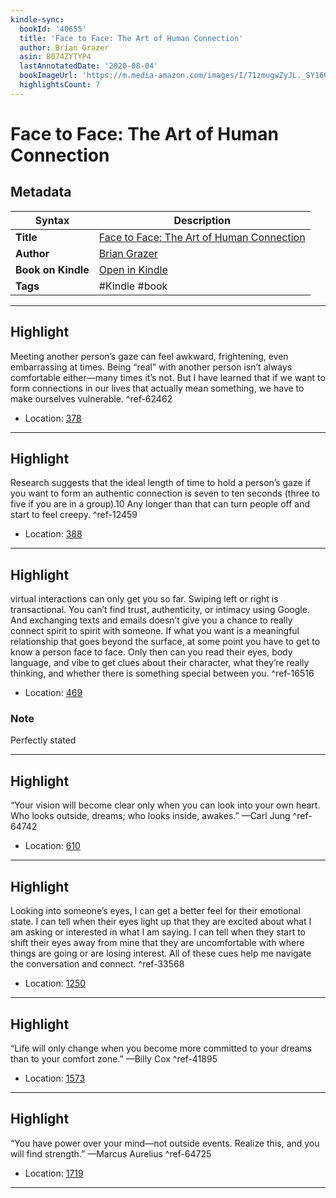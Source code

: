 ```yaml
---
kindle-sync:
  bookId: '40655'
  title: 'Face to Face: The Art of Human Connection'
  author: Brian Grazer
  asin: B074ZYTYP4
  lastAnnotatedDate: '2020-08-04'
  bookImageUrl: 'https://m.media-amazon.com/images/I/71zmugwZyJL._SY160.jpg'
  highlightsCount: 7
---
```

# Face to Face: The Art of Human Connection

## Metadata

| Syntax | Description |
| ---------- | ---------- |
| **Title** | [Face to Face: The Art of Human Connection](https://www.amazon.com/dp/B074ZYTYP4) |
| **Author** | [Brian Grazer](https://www.amazon.com/Brian-Grazer/e/B0124IVBHG/ref=dp_byline_cont_ebooks_1) |
| **Book on Kindle** | <a href="kindle://book?action=open&asin=B074ZYTYP4" target="_blank">Open in Kindle</a> |
| **Tags** | #Kindle #book |

---

## Highlight

Meeting another person’s gaze can feel awkward, frightening, even embarrassing at times. Being “real” with another person isn’t always comfortable either—many times it’s not. But I have learned that if we want to form connections in our lives that actually mean something, we have to make ourselves vulnerable. ^ref-62462

- Location: [378](kindle://book?action=open&asin=B074ZYTYP4&location=378)

---
## Highlight

Research suggests that the ideal length of time to hold a person’s gaze if you want to form an authentic connection is seven to ten seconds (three to five if you are in a group).10 Any longer than that can turn people off and start to feel creepy. ^ref-12459

- Location: [388](kindle://book?action=open&asin=B074ZYTYP4&location=388)

---
## Highlight

virtual interactions can only get you so far. Swiping left or right is transactional. You can’t find trust, authenticity, or intimacy using Google. And exchanging texts and emails doesn’t give you a chance to really connect spirit to spirit with someone. If what you want is a meaningful relationship that goes beyond the surface, at some point you have to get to know a person face to face. Only then can you read their eyes, body language, and vibe to get clues about their character, what they’re really thinking, and whether there is something special between you. ^ref-16516

- Location: [469](kindle://book?action=open&asin=B074ZYTYP4&location=469)

### Note
Perfectly stated

---
## Highlight

“Your vision will become clear only when you can look into your own heart. Who looks outside, dreams; who looks inside, awakes.” —Carl Jung ^ref-64742

- Location: [610](kindle://book?action=open&asin=B074ZYTYP4&location=610)

---
## Highlight

Looking into someone’s eyes, I can get a better feel for their emotional state. I can tell when their eyes light up that they are excited about what I am asking or interested in what I am saying. I can tell when they start to shift their eyes away from mine that they are uncomfortable with where things are going or are losing interest. All of these cues help me navigate the conversation and connect. ^ref-33568

- Location: [1250](kindle://book?action=open&asin=B074ZYTYP4&location=1250)

---
## Highlight

“Life will only change when you become more committed to your dreams than to your comfort zone.” —Billy Cox ^ref-41895

- Location: [1573](kindle://book?action=open&asin=B074ZYTYP4&location=1573)

---
## Highlight

“You have power over your mind—not outside events. Realize this, and you will find strength.” —Marcus Aurelius ^ref-64725

- Location: [1719](kindle://book?action=open&asin=B074ZYTYP4&location=1719)

---
